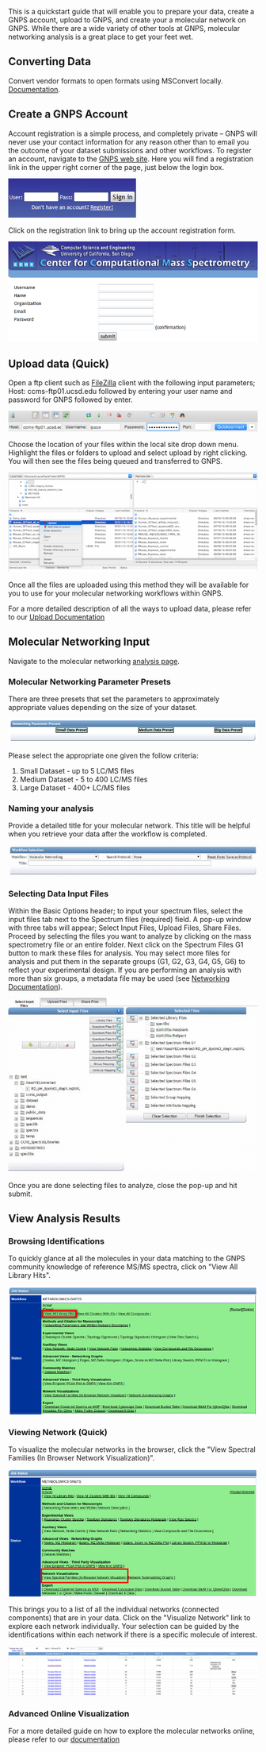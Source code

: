 
This is a quickstart guide that will enable you to prepare your data, create a GNPS account, upload to GNPS, and create your a molecular network on GNPS. While there are a wide variety of other tools at GNPS, molecular networking analysis is a great place to get your feet wet.

## Converting Data

Convert vendor formats to open formats using MSConvert locally. [Documentation](fileconversion.md).

## Create a GNPS Account

Account registration is a simple process, and completely private – GNPS will never use your contact information for any reason other than to email you the outcome of your dataset submissions and other workflows. To register an account, navigate to the [GNPS web site](https://gnps.ucsd.edu/). Here you will find a registration link in the upper right corner of the page, just below the login box.

![GNPS login box](img/quickstart/MassIVE_login_box.png)

Click on the registration link to bring up the account registration form.

![GNPS registration form](img/quickstart/MassIVE_registration_form.png)

## Upload data (Quick)

Open a ftp client such as [FileZilla](https://filezilla-project.org/) client with the following input parameters; Host: ccms-ftp01.ucsd.edu followed by entering your user name and password for GNPS followed by enter.

![Filezilla Upload](img/quickstart/filezilla_address.png)

Choose the location of your files within the local site drop down menu. Highlight the files or folders to upload and select upload by right clicking. You will then see the files being queued and transferred to GNPS.

![Filezilla Upload](img/quickstart/filezilla_upload.png)

Once all the files are uploaded using this method they will be available for you to use for your molecular networking workflows within GNPS.

For a more detailed description of all the ways to upload data, please refer to our [Upload Documentation](fileupload.md)

## Molecular Networking Input

Navigate to the molecular networking [analysis page](https://gnps.ucsd.edu/ProteoSAFe/index.jsp?params=%7B%22workflow%22:%22METABOLOMICS-SNETS%22,%22library_on_server%22:%22d.speclibs;%22%7D).

### Molecular Networking Parameter Presets

There are three presets that set the parameters to approximately appropriate values depending on the size of your dataset.

![presets](img/quickstart/networking_presets.png)

Please select the appropriate one given the follow criteria:

1. Small Dataset - up to 5 LC/MS files
2. Medium Dataset - 5 to 400 LC/MS files
3. Large Dataset - 400+ LC/MS files

### Naming your analysis

Provide a detailed title for your molecular network. This title will be helpful when you retrieve your data after the workflow is completed.

![set title](img/quickstart/networking_title.gif)

### Selecting Data Input Files

Within the Basic Options header; to input your spectrum files, select the input files tab next to the Spectrum files (required) field. A pop-up window with three tabs will appear; Select Input Files, Upload Files, Share Files. Proceed by selecting the files you want to analyze by clicking on the mass spectrometry file or an entire folder. Next click on the Spectrum Files G1 button to mark these files for analysis. You may select more files for analysis and put them in the separate groups (G1, G2, G3, G4, G5, G6) to reflect your experimental design. If you are performing an analysis with more than six groups, a metadata file may be used (see [Networking Documentation](networking.md)).

![select files](img/quickstart/file_selection.gif)

Once you are done selecting files to analyze, close the pop-up and hit submit.

## View Analysis Results

### Browsing Identifications

To quickly glance at all the molecules in your data matching to the GNPS community knowledge of reference MS/MS spectra, click on "View All Library Hits".

![view libraries](img/quickstart/select_library_matches.png)

### Viewing Network (Quick)

To visualize the molecular networks in the browser, click the "View Spectral Families (In Browser Network Visualization)".

![view networks](img/quickstart/view_networks.png)

This brings you to a list of all the individual networks (connected components) that are in your data. Click on the "Visualize Network" link to explore each network individually. Your selection can be guided by the identifications within each network if there is a specific molecule of interest.

![all networks](img/quickstart/all_networks.png)


### Advanced Online Visualization

For a more detailed guide on how to explore the molecular networks online, please refer to our [documentation](networking.md)
